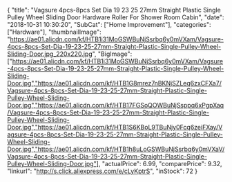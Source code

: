 {
	"title": "Vagsure 4pcs-8pcs Set Dia 19 23 25 27mm Straight Plastic Single Pulley Wheel Sliding Door Hardware Roller For Shower Room Cabin",
	"date": "2018-10-31 10:30:20",
	"SubCat": ["Home Improvement"],
	"categories": ["Hardware"],
	"thumbnailImage": "https://ae01.alicdn.com/kf/HTB1i31MoGSWBuNjSsrbq6y0mVXam/Vagsure-4pcs-8pcs-Set-Dia-19-23-25-27mm-Straight-Plastic-Single-Pulley-Wheel-Sliding-Door.jpg_220x220.jpg",
	"BigImage": ["https://ae01.alicdn.com/kf/HTB1i31MoGSWBuNjSsrbq6y0mVXam/Vagsure-4pcs-8pcs-Set-Dia-19-23-25-27mm-Straight-Plastic-Single-Pulley-Wheel-Sliding-Door.jpg","https://ae01.alicdn.com/kf/HTB1G8mrez7nBKNjSZLeq6zxCFXa7/Vagsure-4pcs-8pcs-Set-Dia-19-23-25-27mm-Straight-Plastic-Single-Pulley-Wheel-Sliding-Door.jpg","https://ae01.alicdn.com/kf/HTB17FGSoQOWBuNjSsppq6xPgpXaq/Vagsure-4pcs-8pcs-Set-Dia-19-23-25-27mm-Straight-Plastic-Single-Pulley-Wheel-Sliding-Door.jpg","https://ae01.alicdn.com/kf/HTB1S6KBoL9TBuNjy0Fcq6zeiFXay/Vagsure-4pcs-8pcs-Set-Dia-19-23-25-27mm-Straight-Plastic-Single-Pulley-Wheel-Sliding-Door.jpg","https://ae01.alicdn.com/kf/HTB1h8uLoGSWBuNjSsrbq6y0mVXaV/Vagsure-4pcs-8pcs-Set-Dia-19-23-25-27mm-Straight-Plastic-Single-Pulley-Wheel-Sliding-Door.jpg"],
	"actualPrice": 6.99,
	"comparePrice": 9.32,
	"linkurl": "http://s.click.aliexpress.com/e/cLyKptrS",
	"inStock": 72
}
